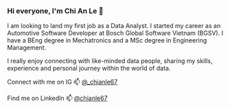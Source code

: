 ### Hi everyone, I'm Chi An Le 🔭

I am looking to land my first job as a Data Analyst. I started my career as an Automotive Software Developer at Bosch Global Software Vietnam (BGSV). I have a BEng degree in Mechatronics and a MSc degree in Engineering Management.

I really enjoy connecting with like-minded data people, sharing my skills, experience and personal journey within the world of data.

Connect with me on IG 📫 [@_chianle67](https://www.instagram.com/_chianle67/)

Find me on LinkedIn 📫 [@chianle67](https://www.linkedin.com/in/chi-an-le-377917206/)

<!--
**chianle67/chianle67** is a ✨ _special_ ✨ repository because its `README.md` (this file) appears on your GitHub profile.

Here are some ideas to get you started:

- 🔭 I’m currently working on ...
- 🌱 I’m currently learning ...
- 👯 I’m looking to collaborate on ...
- 🤔 I’m looking for help with ...
- 💬 Ask me about ...
- 📫 How to reach me: ...
- 😄 Pronouns: ...
- ⚡ Fun fact: ...
-->
